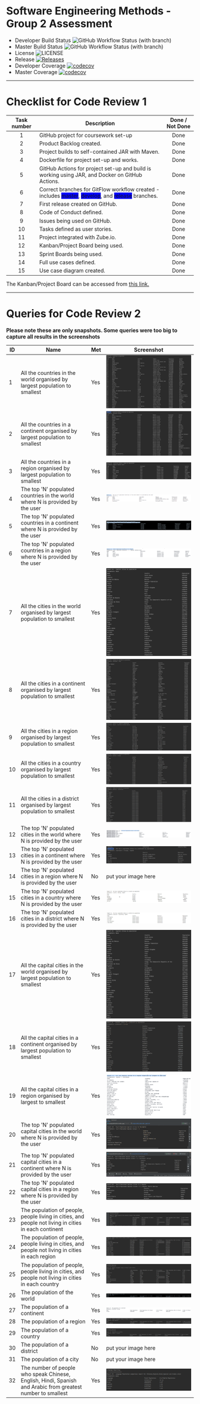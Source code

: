 # Software Engineering Methods - Group 2 Assessment

- Developer Build Status ![GitHub Workflow Status (with branch)](https://img.shields.io/github/actions/workflow/status/MelissaAstbury/SEMPopulationInformation/main.yml?branch=develop)
- Master Build Status ![GitHub Workflow Status (with branch)](https://img.shields.io/github/actions/workflow/status/MelissaAstbury/SEMPopulationInformation/main.yml?branch=master)
- License ![LICENSE](https://img.shields.io/github/license/MelissaAstbury/SEMPopulationInformation.svg?style=flat-square)
- Release [![Releases](https://img.shields.io/github/v/tag/melissaastbury/sempopulationinformation?label=Release&sort=semver)](https://github.com/MelissaAstbury/SEMPopulationInformation/releases)
- Developer Coverage  [![codecov](https://codecov.io/gh/MelissaAstbury/SEMPopulationInformation/branch/develop/graph/badge.svg?token=098DKJ7AGC)](https://codecov.io/gh/MelissaAstbury/SEMPopulationInformation)
- Master Coverage  [![codecov](https://codecov.io/gh/MelissaAstbury/SEMPopulationInformation/branch/master/graph/badge.svg?token=098DKJ7AGC)](https://codecov.io/gh/MelissaAstbury/SEMPopulationInformation)
-----
# Checklist for Code Review 1

| Task number | Description                                                                                                                                                                                                          | Done / Not Done | 
|:-----------:|----------------------------------------------------------------------------------------------------------------------------------------------------------------------------------------------------------------------|:---------------:|
|      1      | GitHub project for coursework set-up                                                                                                                                                                                 |      Done       |
|      2      | Product Backlog created.                                                                                                                                                                                             |      Done       |
|      3      | Project builds to self-contained JAR with Maven.                                                                                                                                                                     |      Done       | 
|      4      | Dockerfile for project set-up and works.                                                                                                                                                                             |      Done       | 
|      5      | GitHub Actions for project set-up and build is working using JAR, and Docker on GitHub Actions.                                                                                                                      |      Done       |
|      6      | Correct branches for GitFlow workflow created - includes <span style= 'background:blue'> master</span>, <span style= 'background:blue'> develop</span>, and <span style= 'background:blue'> release</span> branches. |      Done       |
|      7      | First release created on GitHub.                                                                                                                                                                                     |      Done       | 
|      8      | Code of Conduct defined.                                                                                                                                                                                             |      Done       | 
|      9      | Issues being used on GitHub.                                                                                                                                                                                         |      Done       |
|     10      | Tasks defined as user stories.                                                                                                                                                                                       |      Done       |
|     11      | Project integrated with Zube.io.                                                                                                                                                                                     |      Done       | 
|     12      | Kanban/Project Board being used.                                                                                                                                                                                     |      Done       | 
|     13      | Sprint Boards being used.                                                                                                                                                                                            |      Done       |
|     14      | Full use cases defined.                                                                                                                                                                                              |      Done       |
|     15      | Use case diagram created.                                                                                                                                                                                            |      Done       | 

The Kanban/Project Board can be accessed from [this link.](https://zube.io/napier-253/project-board/w/workspace-1/kanban)

---
# Queries for Code Review 2
**Please note these are only snapshots. Some queries were too big to capture all results in the screenshots**

| ID  | Name                                                                                                        | Met | Screenshot                                                       |
|-----|-------------------------------------------------------------------------------------------------------------|-----|------------------------------------------------------------------|
| 1   | All the countries in the world organised by largest population to smallest                                  | Yes | ![img.png](getCountriesByPopulation.png)                         |
| 2   | All the countries in a continent organised by largest population to smallest                                | Yes | ![img.png](getCountriesInAContinent.png)                         |
| 3   | All the countries in a region organised by largest population to smallest                                   | Yes | ![img.png](getCountriesForRegion.png)                            |
| 4   | The top 'N' populated countries in the world where N is provided by the user                                | Yes | ![img.png](getTopNCountriesByPopulation.png)                     |
| 5   | The top 'N' populated countries in a continent where N is provided by the user                              | Yes | ![img.png](getTopNCountriesInAContinent.png)                     |
| 6   | The top 'N' populated countries in a region where N is provided by the user                                 | Yes | ![img.png](getTopNCountriesInARegion.png)                        |
| 7   | All the cities in the world organised by largest population to smallest                                     | Yes | ![img.png](getCitiesByPopulation.png)                            |
| 8   | All the cities in a continent organised by largest population to smallest                                   | Yes | ![img.png](getCitiesForContinentByPopulation.png)                |
| 9   | All the cities in a region organised by largest population to smallest                                      | Yes | ![img.png](getCitiesForRegionByPopulation.PNG)                   |
| 10  | All the cities in a country organised by largest population to smallest                                     | Yes | ![img.png](getCitiesForCountryByPopulation.PNG)                  |
| 11  | All the cities in a district organised by largest population to smallest                                    | Yes | ![img.png](getCitiesForDistrictByPopulation.png)                 |
| 12  | The top 'N' populated cities in the world where N is provided by the user                                   | Yes | ![img.png](getTopNCitiesInTheWorld.png)                          |
| 13  | The top 'N' populated cities in a continent where N is provided by the user                                 | Yes | ![img.png](getTopNCitiesForContinentByPopulation.png)            |
| 14  | The top 'N' populated cities in a region where N is provided by the user                                    | No  | put your image here                                              |
| 15  | The top 'N' populated cities in a country where N is provided by the user                                   | Yes | ![img.png](getTopNCitiesforCountrybyPopulation.png)              |
| 16  | The top 'N' populated cities in a district where N is provided by the user                                  | Yes | ![img.png](getTopNCitiesforDistrictbyPopulation.png)             |
| 17  | All the capital cities in the world organised by largest population to smallest                             | Yes | ![img.png](getCapitalCitiesByPopulation.png)                     |
| 18  | All the capital cities in a continent organised by largest population to smallest                           | Yes | ![img.png](getCapitalCitiesForContinentByPopl.PNG)               |
| 19  | All the capital cities in a region organised by largest to smallest                                         | Yes | ![img.png](getCapitalCitiesForRegionByPopulation.png)            |
| 20  | The top 'N' populated capital cities in the world where N is provided by the user                           | Yes | ![img.png](getTopNCapitalCitiesInTheWorld.png)                   |
| 21  | The top 'N' populated capital cities in a continent where N is provided by the user                         | Yes | ![img.png](getTopNCapitalCitiesinaContinent.png)                 |
| 22  | The top 'N' populated capital cities in a region where N is provided by the user                            | Yes | ![img.png](getTopNCapitalCitiesInARegion.png)                    |
| 23  | The population of people, people living in cities, and people not living in cities in each continent        | Yes | ![img.png](getPeopleLinvingAndNotLivingInCitiesPerContinent.png) |
| 24  | The population of people, people living in cities, and people not living in cities in each region           | Yes | ![img.png](getPeopleLinvingAndNotLivingInCitiesPerRegion.png)    |
| 25  | The population of people, people living in cities, and people not living in cities in each country          | Yes | ![img.png](getPeopleLivingNotLivingInCItiesPerCountry.png)       |
| 26  | The population of the world                                                                                 | Yes | ![img.png](getPopulationOfTheWorld.png)                          |
| 27  | The population of a continent                                                                               | Yes | ![img.png](getPopulationForContinent.png)                        |
| 28  | The population of a region                                                                                  | Yes | ![img.png](getPeopleLivingNotLivingInCitiesInARegion.png)        |
| 29  | The population of a country                                                                                 | Yes | ![img.png](getPopulationForCountry.PNG)                          |
| 30  | The population of a district                                                                                | No  | put your image here                                              |
| 31  | The population of a city                                                                                    | No  | put your image here                                              |
| 32  | The number of people who speak Chinese, English, Hindi, Spanish and Arabic from greatest number to smallest | Yes | ![img.png](getLanguageByPopulation.PNG)                          |
